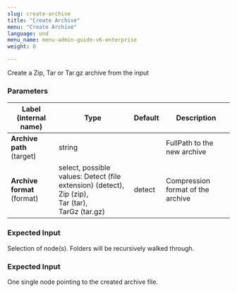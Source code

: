```yaml
---
slug: create-archive
title: "Create Archive"
menu: "Create Archive"
language: und
menu_name: menu-admin-guide-v6-enterprise
weight: 0

---
```


 Create a Zip, Tar or Tar.gz archive from the input

### Parameters
|Label (internal name)|Type|Default|Description|
|---|---|---|---|
|**Archive path** (target)|string|<no value>|FullPath to the new archive|
|**Archive format** (format)|select, possible values: Detect (file extension) (detect),<br/>Zip (zip),<br/>Tar (tar),<br/>TarGz (tar.gz)|detect|Compression format of the archive|



### Expected Input
Selection of node(s). Folders will be recursively walked through.


### Expected Input
One single node pointing to the created archive file.


